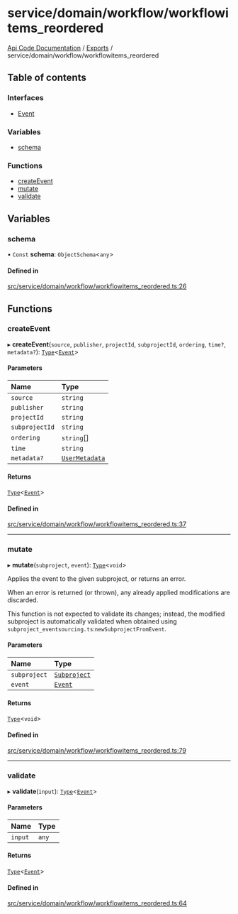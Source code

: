 # service/domain/workflow/workflowitems\_reordered
 
[Api Code Documentation](../README.md) / [Exports](../modules.md) / service/domain/workflow/workflowitems\_reordered

## Table of contents

### Interfaces

- [Event](../interfaces/service_domain_workflow_workflowitems_reordered.Event.md)

### Variables

- [schema](service_domain_workflow_workflowitems_reordered.md#schema)

### Functions

- [createEvent](service_domain_workflow_workflowitems_reordered.md#createevent)
- [mutate](service_domain_workflow_workflowitems_reordered.md#mutate)
- [validate](service_domain_workflow_workflowitems_reordered.md#validate)

## Variables

### schema

• `Const` **schema**: `ObjectSchema`\<`any`\>

#### Defined in

[src/service/domain/workflow/workflowitems_reordered.ts:26](https://github.com/openkfw/TruBudget/blob/e3c318d/api/src/service/domain/workflow/workflowitems_reordered.ts#L26)

## Functions

### createEvent

▸ **createEvent**(`source`, `publisher`, `projectId`, `subprojectId`, `ordering`, `time?`, `metadata?`): [`Type`](result.md#type)\<[`Event`](../interfaces/service_domain_workflow_workflowitems_reordered.Event.md)\>

#### Parameters

| Name | Type |
| :------ | :------ |
| `source` | `string` |
| `publisher` | `string` |
| `projectId` | `string` |
| `subprojectId` | `string` |
| `ordering` | `string`[] |
| `time` | `string` |
| `metadata?` | [`UserMetadata`](service_domain_metadata.md#usermetadata) |

#### Returns

[`Type`](result.md#type)\<[`Event`](../interfaces/service_domain_workflow_workflowitems_reordered.Event.md)\>

#### Defined in

[src/service/domain/workflow/workflowitems_reordered.ts:37](https://github.com/openkfw/TruBudget/blob/e3c318d/api/src/service/domain/workflow/workflowitems_reordered.ts#L37)

___

### mutate

▸ **mutate**(`subproject`, `event`): [`Type`](result.md#type)\<`void`\>

Applies the event to the given subproject, or returns an error.

When an error is returned (or thrown), any already applied modifications are
discarded.

This function is not expected to validate its changes; instead, the modified
subproject is automatically validated when obtained using
`subproject_eventsourcing.ts`:`newSubprojectFromEvent`.

#### Parameters

| Name | Type |
| :------ | :------ |
| `subproject` | [`Subproject`](../interfaces/service_domain_workflow_subproject.Subproject.md) |
| `event` | [`Event`](../interfaces/service_domain_workflow_workflowitems_reordered.Event.md) |

#### Returns

[`Type`](result.md#type)\<`void`\>

#### Defined in

[src/service/domain/workflow/workflowitems_reordered.ts:79](https://github.com/openkfw/TruBudget/blob/e3c318d/api/src/service/domain/workflow/workflowitems_reordered.ts#L79)

___

### validate

▸ **validate**(`input`): [`Type`](result.md#type)\<[`Event`](../interfaces/service_domain_workflow_workflowitems_reordered.Event.md)\>

#### Parameters

| Name | Type |
| :------ | :------ |
| `input` | `any` |

#### Returns

[`Type`](result.md#type)\<[`Event`](../interfaces/service_domain_workflow_workflowitems_reordered.Event.md)\>

#### Defined in

[src/service/domain/workflow/workflowitems_reordered.ts:64](https://github.com/openkfw/TruBudget/blob/e3c318d/api/src/service/domain/workflow/workflowitems_reordered.ts#L64)
